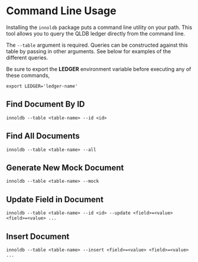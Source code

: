 # Command Line Usage

Installing the `innoldb` package puts a command line utility on your path. This tool allows you to query the QLDB ledger directly from the command line. 

The `--table` argument is required. Queries can be constructed against this table by passing in other arguments. See below for examples of the different queries.

Be sure to export the **LEDGER** environment variable before executing any of these commands,

```shell
export LEDGER='ledger-name'
```

## Find Document By ID

```shell
innoldb --table <table-name> --id <id>
```

## Find All Documents

```shell
innoldb --table <table-name> --all
```

## Generate New Mock Document

```shell
innoldb --table <table-name> --mock
```

## Update Field in Document

```shell
innoldb --table <table-name> --id <id> --update <field>=<value> <field>=<value> ...
```

## Insert Document

```shell
innoldb --table <table-name> --insert <field>=<value> <field>=<value> ...
```
